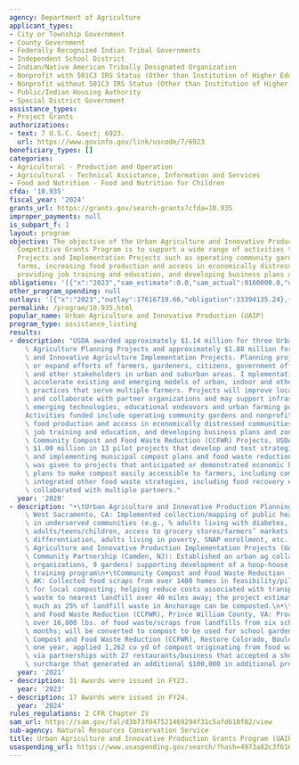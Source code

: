 ```yaml
---
agency: Department of Agriculture
applicant_types:
- City or Township Government
- County Government
- Federally Recognized Indian Tribal Governments
- Independent School District
- Indian/Native American Tribally Designated Organization
- Nonprofit with 501C3 IRS Status (Other than Institution of Higher Education)
- Nonprofit without 501C3 IRS Status (Other than Institution of Higher Education)
- Public/Indian Housing Authority
- Special District Government
assistance_types:
- Project Grants
authorizations:
- text: 7 U.S.C. &sect; 6923.
  url: https://www.govinfo.gov/link/uscode/7/6923
beneficiary_types: []
categories:
- Agricultural - Production and Operation
- Agricultural - Technical Assistance, Information and Services
- Food and Nutrition - Food and Nutrition for Children
cfda: '10.935'
fiscal_year: '2024'
grants_url: https://grants.gov/search-grants?cfda=10.935
improper_payments: null
is_subpart_f: 1
layout: program
objective: The objective of the Urban Agriculture and Innovative Production (UAIP)
  Competitive Grants Program is to support a wide range of activities through Planning
  Projects and Implementation Projects such as operating community gardens and nonprofit
  farms, increasing food production and access in economically distressed communities,
  providing job training and education, and developing business plans and zoning proposals.
obligations: '[{"x":"2023","sam_estimate":0.0,"sam_actual":9160000.0,"usa_spending_actual":33584328.77},{"x":"2024","sam_estimate":0.0,"sam_actual":5400000.0,"usa_spending_actual":14515343.98},{"x":"2025","sam_estimate":0.0,"sam_actual":2500000.0,"usa_spending_actual":7642601.96}]'
other_program_spending: null
outlays: '[{"x":"2023","outlay":17616719.66,"obligation":33394135.24},{"x":"2024","outlay":2592422.98,"obligation":14909686.9},{"x":"2025","outlay":77044.3,"obligation":7642770.0}]'
permalink: /program/10.935.html
popular_name: Urban Agriculture and Innovative Production (UAIP)
program_type: assistance_listing
results:
- description: "USDA awarded approximately $1.14 million for three Urban and Innovative\
    \ Agriculture Planning Projects and approximately $1.88 million for seven Urban\
    \ and Innovative Agriculture Implementation Projects. Planning projects initiate\
    \ or expand efforts of farmers, gardeners, citizens, government officials, schools\
    \ and other stakeholders in urban and suburban areas. I mplementation projects\
    \ accelerate existing and emerging models of urban, indoor and other agricultural\
    \ practices that serve multiple farmers. Projects will improve local food access\
    \ and collaborate with partner organizations and may support infrastructure needs,\
    \ emerging technologies, educational endeavors and urban farming policy implementation.\n\
    Activities funded include operating community gardens and nonprofit farms, increasing\
    \ food production and access in economically distressed communities, providing\
    \ job training and education, and developing business plans and zoning. \nThrough\
    \ Community Compost and Food Waste Reduction (CCFWR) Projects, USDA invested approximately\
    \ $1.09 million in 13 pilot projects that develop and test strategies for planning\
    \ and implementing municipal compost plans and food waste reduction. Priority\
    \ was given to projects that anticipated or demonstrated economic benefits, incorporated\
    \ plans to make compost easily accessible to farmers, including community gardeners,\
    \ integrated other food waste strategies, including food recovery efforts, and\
    \ collaborated with multiple partners."
  year: '2020'
- description: "•\tUrban Agriculture and Innovative Production Planning Projects (UAIP-PP),\
    \ West Sacramento, CA: Implemented collection/mapping of public health data points\
    \ in underserved communities (e.g., % adults living with diabetes, % of overweight\
    \ adults/teens/children, access to grocery stores/farmers’ markets, housing cost\
    \ differentiation, adults living in poverty, SNAP enrollment, etc.)\n•\tUrban\
    \ Agriculture and Innovative Production Implementation Projects (UAIP-IP), Parkside\
    \ Community Partnership (Camden, NJ): Established an urban ag collaborative (12\
    \ organizations, 9 gardens) supporting development of a hoop-house network and\
    \ training program\n•\tCommunity Compost and Food Waste Reduction (CCFWR), Anchorage,\
    \ AK: Collected food scraps from over 1400 homes in feasibility/pilot project\
    \ for local composting; helping reduce costs associated with transporting municipal\
    \ waste to nearest landfill over 40 miles away; the project estimates that as\
    \ much as 25% of landfill waste in Anchorage can be composted.\n•\tCommunity Compost\
    \ and Food Waste Reduction (CCFWR), Prince William County, VA: Processed/diverted\
    \ over 16,000 lbs. of food waste/scraps from landfills from six schools in three\
    \ months; will be converted to compost to be used for school gardens. \n•\tCommunity\
    \ Compost and Food Waste Reduction (CCFWR), Restore Colorado, Boulder, CO: In\
    \ one year, applied 1,262 cu yd of compost originating from food waste accessed\
    \ via partnerships with 27 restaurants/business that accepted a short-term 1%\
    \ surcharge that generated an additional $100,000 in additional project funding."
  year: '2021'
- description: 31 Awards were issued in FY23.
  year: '2023'
- description: 17 Awards were issued in FY24.
  year: '2024'
rules_regulations: 2 CFR Chapter IV
sam_url: https://sam.gov/fal/d3b73f047521469294f31c5afd610f02/view
sub-agency: Natural Resources Conservation Service
title: Urban Agriculture and Innovative Production Grants Program (UAIP)
usaspending_url: https://www.usaspending.gov/search/?hash=4973a82c3f6164f27a5ed3c2b54ed337
---
```

